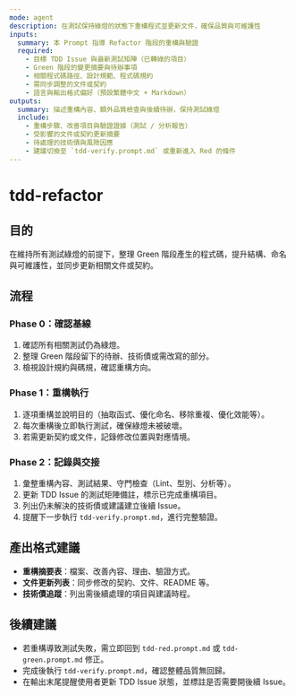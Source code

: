 ```yaml
---
mode: agent
description: 在測試保持綠燈的狀態下重構程式並更新文件，確保品質與可維護性
inputs:
  summary: 本 Prompt 指導 Refactor 階段的重構與驗證
  required:
    - 目標 TDD Issue 與最新測試矩陣（已轉綠的項目）
    - Green 階段的變更摘要與待辦事項
    - 相關程式碼路徑、設計規範、程式碼規約
    - 需同步調整的文件或契約
    - 語言與輸出格式偏好（預設繁體中文 + Markdown）
outputs:
  summary: 描述重構內容、額外品質檢查與後續待辦，保持測試綠燈
  include:
    - 重構步驟、改善項目與驗證證據（測試 / 分析報告）
    - 受影響的文件或契約更新摘要
    - 待處理的技術債與風險因應
    - 建議切換至 `tdd-verify.prompt.md` 或重新進入 Red 的條件
---
```


# tdd-refactor

## 目的

在維持所有測試綠燈的前提下，整理 Green 階段產生的程式碼，提升結構、命名與可維護性，並同步更新相關文件或契約。

## 流程

### Phase 0：確認基線
1. 確認所有相關測試仍為綠燈。
2. 整理 Green 階段留下的待辦、技術債或需改寫的部分。
3. 檢視設計規約與碼規，確認重構方向。

### Phase 1：重構執行
1. 逐項重構並說明目的（抽取函式、優化命名、移除重複、優化效能等）。
2. 每次重構後立即執行測試，確保綠燈未被破壞。
3. 若需更新契約或文件，記錄修改位置與對應情境。

### Phase 2：記錄與交接
1. 彙整重構內容、測試結果、守門檢查（Lint、型別、分析等）。
2. 更新 TDD Issue 的測試矩陣備註，標示已完成重構項目。
3. 列出仍未解決的技術債或建議建立後續 Issue。
4. 提醒下一步執行 `tdd-verify.prompt.md`，進行完整驗證。

## 產出格式建議

- **重構摘要表**：檔案、改善內容、理由、驗證方式。
- **文件更新列表**：同步修改的契約、文件、README 等。
- **技術債追蹤**：列出需後續處理的項目與建議時程。

## 後續建議

- 若重構導致測試失敗，需立即回到 `tdd-red.prompt.md` 或 `tdd-green.prompt.md` 修正。
- 完成後執行 `tdd-verify.prompt.md`，確認整體品質無回歸。
- 在輸出末尾提醒使用者更新 TDD Issue 狀態，並標註是否需要開後續 Issue。
